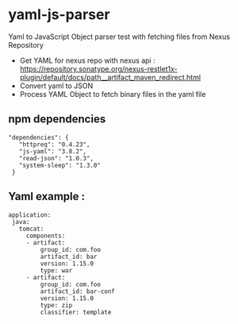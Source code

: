 # yaml-js-parser

Yaml to JavaScript Object parser test with fetching files from Nexus Repository

- Get YAML for nexus repo with nexus api : https://repository.sonatype.org/nexus-restlet1x-plugin/default/docs/path__artifact_maven_redirect.html
- Convert yaml to JSON
- Process YAML Object to fetch binary files in the yaml file
 
 ## npm dependencies
 
 ```
 "dependencies": {
    "httpreq": "0.4.23",
    "js-yaml": "3.8.2",
    "read-json": "1.0.3",
    "system-sleep": "1.3.0"
  }
  ```
 
 ## Yaml example :
 
 ```
 application:
  java:
    tomcat:
      components:
      - artifact:
          group_id: com.foo
          artifact_id: bar
          version: 1.15.0
          type: war
      - artifact:
          group_id: com.foo
          artifact_id: bar-conf
          version: 1.15.0
          type: zip
          classifier: template
 ```
